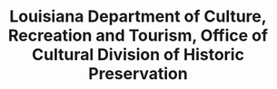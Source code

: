 ---
layout: repo
title: "Louisiana Department of Culture, Recreation and Tourism, Office of Cultural Division of Historic Preservation"
id: 25284
permalink: repos/25284/
---